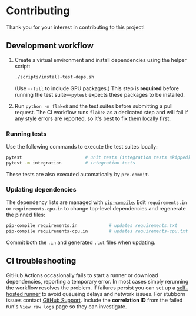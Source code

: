 # Contributing

Thank you for your interest in contributing to this project!

## Development workflow

1. Create a virtual environment and install dependencies using the helper
   script:

    ```bash
    ./scripts/install-test-deps.sh
    ```
   (Use `--full` to include GPU packages.) This step is **required** before
   running the test suite—`pytest` expects these packages to be installed.
2. Run `python -m flake8` and the test suites before submitting a pull request.
   The CI workflow runs `flake8` as a dedicated step and will fail if any style
   errors are reported, so it's best to fix them locally first.

### Running tests

Use the following commands to execute the test suites locally:

```bash
pytest                        # unit tests (integration tests skipped)
pytest -m integration         # integration tests
```

These tests are also executed automatically by `pre-commit`.

### Updating dependencies

The dependency lists are managed with [`pip-compile`](https://github.com/jazzband/pip-tools).
Edit `requirements.in` or `requirements-cpu.in` to change top-level
dependencies and regenerate the pinned files:

```bash
pip-compile requirements.in            # updates requirements.txt
pip-compile requirements-cpu.in        # updates requirements-cpu.txt
```

Commit both the `.in` and generated `.txt` files when updating.

## CI troubleshooting

GitHub Actions occasionally fails to start a runner or download dependencies, reporting a temporary error. In most cases simply rerunning the workflow resolves the problem. If failures persist you can set up a [self-hosted runner](https://docs.github.com/actions/hosting-your-own-runners) to avoid queueing delays and network issues. For stubborn issues contact [GitHub Support](https://support.github.com/). Include the **correlation ID** from the failed run's `View raw logs` page so they can investigate.
